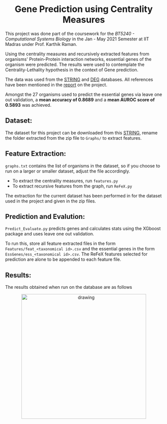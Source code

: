<h1 align="center">Gene Prediction using Centrality Measures</h1>

This project was done part of the coursework for the _BT5240 - Computational Systems Biology_ in the Jan - May 2021 Semester at IIT Madras under Prof. Karthik Raman. 

Using the centrality measures and recursively extracted features from organisms' Protein-Protein interaction networks, essential genes of the organism were predicted. The results were used to contemplate the Centrality-Lethality hypothesis in the context of Gene prediction.

The data was used from the <a href="https://string-db.org/" title="STRING">STRING</a> and <a href="https://www.ncbi.nlm.nih.gov/pmc/articles/PMC308758/" title="DEG">DEG</a> databases. All references have been mentioned in the <a href="https://github.com/nanthamanish/GeneCentralityLethality/blob/main/Centrality%20Lethality%20in%20the%20context%20of%20Essential%20Gene%20Prediction.pdf" title="report">report</a> on the project. 

Amongst the 27 organisms used to predict the essential genes via leave one out validation, a **mean accuracy of 0.8689** and a **mean AUROC score of 0.5893** was achieved.

## Dataset:
The dataset for this project can be downloaded from this <a href="http://www.plosone.org/article/fetchSingleRepresentation.action?uri=info:doi/10.1371/journal.pone.0208722.s001" title="link">STRING</a>, rename the folder extracted from the zip file to ```Graphs/``` to extract features.

## Feature Extraction:
```graphs.txt``` contains the list of organisms in the dataset, so if you choose to run on a larger or smaller dataset, adjust the file accordingly. 
+ To extract the centrality measures, run ```features.py```
+ To extract recursive features from the graph, run ```ReFeX.py```

The extraction for the current dataset has been performed in for the dataset used in the project and given in the zip files.

## Prediction and Evalution:
```Predict_Evaluate.py``` predicts genes and calculates stats using the XGboost package and uses leave one out validation.

To run this, store all feature extracted files in the form ```Features/feat_<taxonomical id>.csv``` and the essential genes in the form ```EssGenes/ess_<taxonomical id>.csv```. The ReFeX features selected for prediction are alone to be appended to each feature file.

## Results:
The results obtained when run on the database are as follows
<p  align="center">
<img src="![image](https://user-images.githubusercontent.com/59362872/124969818-cb693600-e044-11eb-88fc-c65fef239148.png)
" alt="drawing" width="400"/>
</p>
